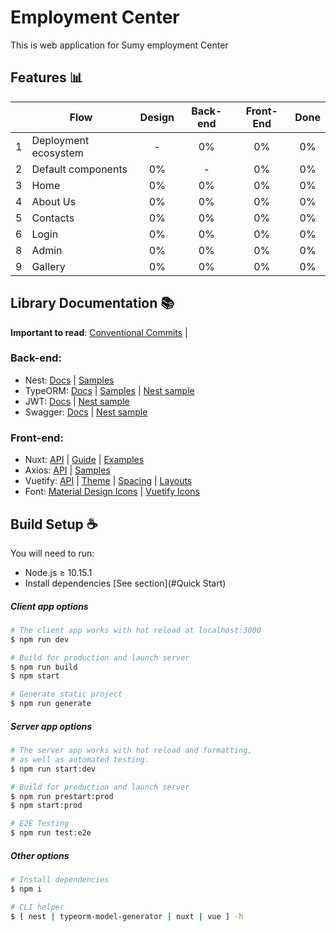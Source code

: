 # Employment Center
This is web application for Sumy employment Center

## Features :bar_chart:
|   |         Flow         | Design | Back-end | Front-End | Done |
|:-:|----------------------|:------:|:--------:|:---------:|:----:|
| 1 | Deployment ecosystem |    -   |    0%    |     0%    |  0%  |
| 2 | Default components   |   0%   |    -     |     0%    |  0%  |
| 3 | Home                 |   0%   |    0%    |     0%    |  0%  |
| 4 | About Us             |   0%   |    0%    |     0%    |  0%  |
| 5 | Contacts             |   0%   |    0%    |     0%    |  0%  |
| 6 | Login                |   0%   |    0%    |     0%    |  0%  |
| 8 | Admin                |   0%   |    0%    |     0%    |  0%  |
| 9 | Gallery              |   0%   |    0%    |     0%    |  0%  |

## Library Documentation :books:
**Important to read**: [Conventional Commits](https://www.conventionalcommits.org/en/v1.0.0-beta.4/) |

### Back-end:
- Nest: [Docs](https://docs.nestjs.com/)  | [Samples](https://github.com/nestjs/nest/sample)
- TypeORM: [Docs](https://typeorm.io/) | [Samples](https://github.com/typeorm/typeorm/tree/master/sample)  | [Nest sample](https://docs.nestjs.com/techniques/database)
- JWT: [Docs](https://jwt.io/introduction/) | [Nest sample](https://docs.nestjs.com/techniques/authentication)
- Swagger: [Docs](https://swagger.io/specification/) | [Nest sample](https://docs.nestjs.com/v5/recipes/swagger)  

### Front-end:
 -  Nuxt: [API](https://nuxtjs.org/api) | [Guide](https://nuxtjs.org/guide) | [Examples](https://nuxtjs.org/examples)
 - Axios: [API](https://axios.nuxtjs.org/) | [Samples](https://github.com/axios/axios/tree/master/examples)
- Vuetify: [API](https://vuetifyjs.com/ru/components/api-explorer) | [Theme](https://vuetifyjs.com/ru/themes/premium) | [Spacing](https://vuetifyjs.com/ru/framework/spacing) | [Layouts](https://vuetifyjs.com/ru/framework/pre-made-layouts)
- Font: [Material Design Icons](https://materialdesignicons.com/tag/community) | [Vuetify Icons](https://vuetifyjs.com/ru/framework/icons)

## Build Setup :coffee:
You will need to run:
 - Node.js &ge; 10.15.1
 - Install dependencies [See section](#Quick Start)

##### Client app options
``` bash
# The client app works with hot reload at localhost:3000
$ npm run dev

# Build for production and launch server
$ npm run build
$ npm start

# Generate static project
$ npm run generate
```
##### Server app options
``` bash
# The server app works with hot reload and formatting,
# as well as automated testing.
$ npm run start:dev

# Build for production and launch server
$ npm run prestart:prod
$ npm start:prod

# E2E Testing
$ npm run test:e2e
```
##### Other options
``` bash
# Install dependencies
$ npm i

# CLI helper
$ [ nest | typeorm-model-generator | nuxt | vue ] -h
```
